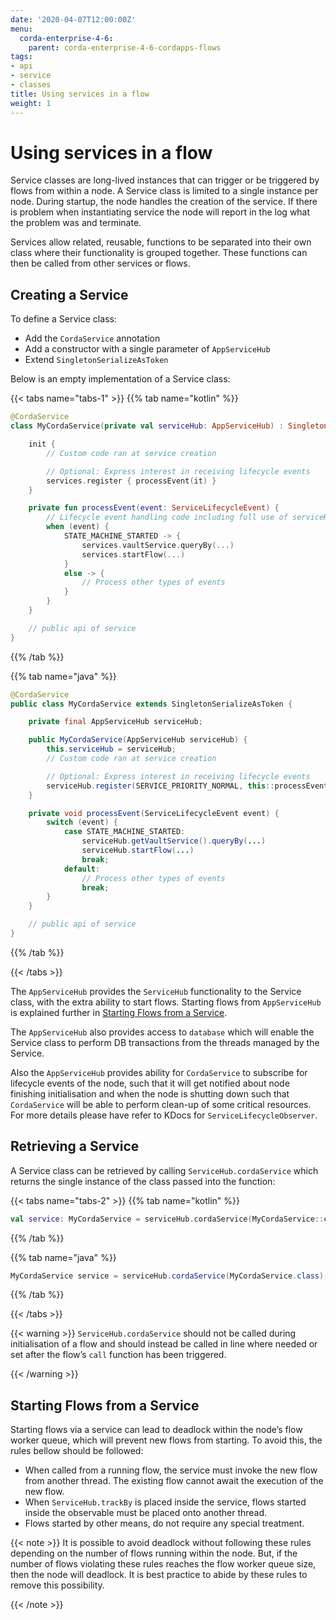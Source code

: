 ```yaml
---
date: '2020-04-07T12:00:00Z'
menu:
  corda-enterprise-4-6:
    parent: corda-enterprise-4-6-cordapps-flows
tags:
- api
- service
- classes
title: Using services in a flow
weight: 1
---
```





# Using services in a flow

Service classes are long-lived instances that can trigger or be triggered by flows from within a node. A Service class is limited to a
single instance per node. During startup, the node handles the creation of the service. If there is problem when instantiating service
the node will report in the log what the problem was and terminate.

Services allow related, reusable, functions to be separated into their own class where their functionality is
grouped together. These functions can then be called from other services or flows.


## Creating a Service

To define a Service class:



* Add the `CordaService` annotation
* Add a constructor with a single parameter of `AppServiceHub`
* Extend `SingletonSerializeAsToken`


Below is an empty implementation of a Service class:

{{< tabs name="tabs-1" >}}
{{% tab name="kotlin" %}}
```kotlin
@CordaService
class MyCordaService(private val serviceHub: AppServiceHub) : SingletonSerializeAsToken() {

    init {
        // Custom code ran at service creation

        // Optional: Express interest in receiving lifecycle events
        services.register { processEvent(it) }
    }

    private fun processEvent(event: ServiceLifecycleEvent) {
        // Lifecycle event handling code including full use of serviceHub
        when (event) {
            STATE_MACHINE_STARTED -> {
                services.vaultService.queryBy(...)
                services.startFlow(...)
            }
            else -> {
                // Process other types of events
            }
        }
    }

    // public api of service
}
```
{{% /tab %}}

{{% tab name="java" %}}
```java
@CordaService
public class MyCordaService extends SingletonSerializeAsToken {

    private final AppServiceHub serviceHub;

    public MyCordaService(AppServiceHub serviceHub) {
        this.serviceHub = serviceHub;
        // Custom code ran at service creation

        // Optional: Express interest in receiving lifecycle events
        serviceHub.register(SERVICE_PRIORITY_NORMAL, this::processEvent);
    }

    private void processEvent(ServiceLifecycleEvent event) {
        switch (event) {
            case STATE_MACHINE_STARTED:
                serviceHub.getVaultService().queryBy(...)
                serviceHub.startFlow(...)
                break;
            default:
                // Process other types of events
                break;
        }
    }

    // public api of service
}
```
{{% /tab %}}

{{< /tabs >}}

The `AppServiceHub` provides the `ServiceHub` functionality to the Service class, with the extra ability to start flows. Starting flows
from `AppServiceHub` is explained further in [Starting Flows from a Service](#starting-flows-from-a-service).

The `AppServiceHub` also provides access to `database` which will enable the Service class to perform DB transactions from the threads
managed by the Service.

Also the `AppServiceHub` provides ability for `CordaService` to subscribe for lifecycle events of the node, such that it will get notified
about node finishing initialisation and when the node is shutting down such that `CordaService` will be able to perform clean-up of some
critical resources. For more details please have refer to KDocs for `ServiceLifecycleObserver`.


## Retrieving a Service

A Service class can be retrieved by calling `ServiceHub.cordaService` which returns the single instance of the class passed into the function:

{{< tabs name="tabs-2" >}}
{{% tab name="kotlin" %}}
```kotlin
val service: MyCordaService = serviceHub.cordaService(MyCordaService::class.java)
```
{{% /tab %}}

{{% tab name="java" %}}
```java
MyCordaService service = serviceHub.cordaService(MyCordaService.class);
```
{{% /tab %}}

{{< /tabs >}}


{{< warning >}}
`ServiceHub.cordaService` should not be called during initialisation of a flow and should instead be called in line where
needed or set after the flow’s `call` function has been triggered.

{{< /warning >}}




## Starting Flows from a Service

Starting flows via a service can lead to deadlock within the node’s flow worker queue, which will prevent new flows from
starting. To avoid this, the rules bellow should be followed:



* When called from a running flow, the service must invoke the new flow from another thread. The existing flow cannot await the
execution of the new flow.
* When `ServiceHub.trackBy` is placed inside the service, flows started inside the observable must be placed onto another thread.
* Flows started by other means, do not require any special treatment.


{{< note >}}
It is possible to avoid deadlock without following these rules depending on the number of flows running within the node. But, if the
number of flows violating these rules reaches the flow worker queue size, then the node will deadlock. It is best practice to
abide by these rules to remove this possibility.

{{< /note >}}
